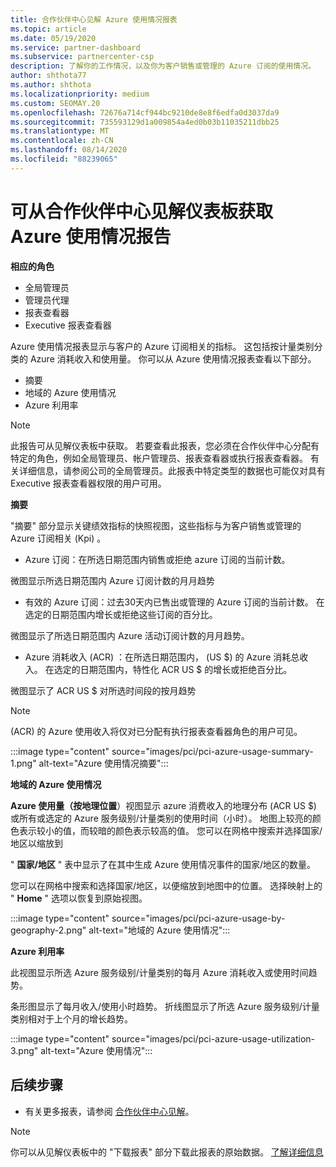 ```yaml
---
title: 合作伙伴中心见解 Azure 使用情况报表
ms.topic: article
ms.date: 05/19/2020
ms.service: partner-dashboard
ms.subservice: partnercenter-csp
description: 了解你的工作情况，以及你为客户销售或管理的 Azure 订阅的使用情况。
author: shthota77
ms.author: shthota
ms.localizationpriority: medium
ms.custom: SEOMAY.20
ms.openlocfilehash: 72676a714cf944bc9210de8e8f6edfa0d3037da9
ms.sourcegitcommit: 735593129d1a009854a4ed0b03b11035211dbb25
ms.translationtype: MT
ms.contentlocale: zh-CN
ms.lasthandoff: 08/14/2020
ms.locfileid: "88239065"
---
```

# <a name="azure-usage-report-available-from-the-partner-center-insights-dashboard"></a>可从合作伙伴中心见解仪表板获取 Azure 使用情况报告

**相应的角色**
- 全局管理员
- 管理员代理
- 报表查看器
- Executive 报表查看器

Azure 使用情况报表显示与客户的 Azure 订阅相关的指标。 这包括按计量类别分类的 Azure 消耗收入和使用量。 你可以从 Azure 使用情况报表查看以下部分。

- 摘要
- 地域的 Azure 使用情况
- Azure 利用率

 > [!NOTE]
 > 此报告可从见解仪表板中获取。 若要查看此报表，您必须在合作伙伴中心分配有特定的角色，例如全局管理员、帐户管理员、报表查看器或执行报表查看器。 有关详细信息，请参阅公司的全局管理员。此报表中特定类型的数据也可能仅对具有 Executive 报表查看器权限的用户可用。

**摘要**

"摘要" 部分显示关键绩效指标的快照视图，这些指标与为客户销售或管理的 Azure 订阅相关 (Kpi) 。  

- Azure 订阅：在所选日期范围内销售或拒绝 azure 订阅的当前计数。

微图显示所选日期范围内 Azure 订阅计数的月月趋势
- 有效的 Azure 订阅：过去30天内已售出或管理的 Azure 订阅的当前计数。
在选定的日期范围内增长或拒绝这些订阅的百分比。

微图显示了所选日期范围内 Azure 活动订阅计数的月月趋势。

- Azure 消耗收入 (ACR) ：在所选日期范围内， (US $) 的 Azure 消耗总收入。
在选定的日期范围内，特性化 ACR US $ 的增长或拒绝百分比。 

微图显示了 ACR US $ 对所选时间段的按月趋势


> [!NOTE]
 >  (ACR) 的 Azure 使用收入将仅对已分配有执行报表查看器角色的用户可见。

:::image type="content" source="images/pci/pci-azure-usage-summary-1.png" alt-text="Azure 使用情况摘要":::

**地域的 Azure 使用情况**

**Azure 使用量（按地理位置**）视图显示 azure 消费收入的地理分布 (ACR US $) 或所有或选定的 Azure 服务级别/计量类别的使用时间（小时）。 地图上较亮的颜色表示较小的值，而较暗的颜色表示较高的值。 您可以在网格中搜索并选择国家/地区以缩放到 

" **国家/地区** " 表中显示了在其中生成 Azure 使用情况事件的国家/地区的数量。

您可以在网格中搜索和选择国家/地区，以便缩放到地图中的位置。 选择映射上的 " **Home** " 选项以恢复到原始视图。

:::image type="content" source="images/pci/pci-azure-usage-by-geography-2.png" alt-text="地域的 Azure 使用情况":::

**Azure 利用率**

此视图显示所选 Azure 服务级别/计量类别的每月 Azure 消耗收入或使用时间趋势。 

条形图显示了每月收入/使用小时趋势。 折线图显示了所选 Azure 服务级别/计量类别相对于上个月的增长趋势。

:::image type="content" source="images/pci/pci-azure-usage-utilization-3.png" alt-text="Azure 使用情况":::

## <a name="next-steps"></a>后续步骤

- 有关更多报表，请参阅 [合作伙伴中心见解](partner-center-insights.md)。

>[!NOTE] 
> 你可以从见解仪表板中的 "下载报表" 部分下载此报表的原始数据。 [了解详细信息](pci-download-reports.md) 
